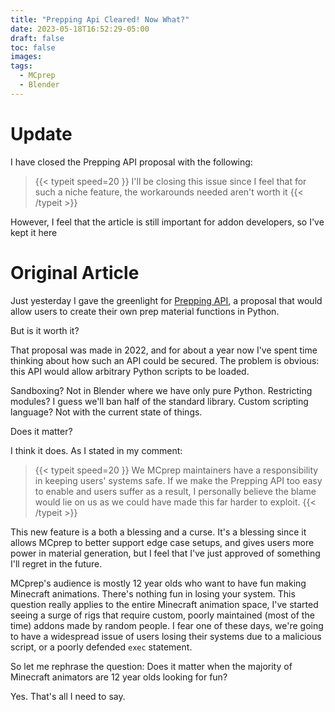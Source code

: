 ```yaml
---
title: "Prepping Api Cleared! Now What?"
date: 2023-05-18T16:52:29-05:00
draft: false
toc: false
images:
tags:
  - MCprep
  - Blender
---
```


# Update
I have closed the Prepping API proposal with the following:
> {{< typeit 
  speed=20
>}}
I'll be closing this issue since I feel that for such a niche feature, the workarounds needed aren't worth it
{{< /typeit >}}

However, I feel that the article is still important for addon developers, so I've kept it here


# Original Article
Just yesterday I gave the greenlight for [Prepping API](https://github.com/TheDuckCow/MCprep/issues/329), a proposal that would allow users to create their own prep material functions in Python.

But is it worth it?

That proposal was made in 2022, and for about a year now I've spent time thinking about how such an API could be secured. The problem is obvious: this API would allow arbitrary Python scripts to be loaded.

Sandboxing? Not in Blender where we have only pure Python.
Restricting modules? I guess we'll ban half of the standard library.
Custom scripting language? Not with the current state of things.

Does it matter?

I think it does. As I stated in my comment:
> {{< typeit 
  speed=20
>}}
We MCprep maintainers have a responsibility in keeping users' systems safe. If we make the Prepping API too easy to enable and users suffer as a result, I personally believe the blame would lie on us as we could have made this far harder to exploit.
{{< /typeit >}}

This new feature is a both a blessing and a curse. It's a blessing since it allows MCprep to better support edge case setups, and gives users more power in material generation, but I feel that I've just approved of something I'll regret in the future.

MCprep's audience is mostly 12 year olds who want to have fun making Minecraft animations. There's nothing fun in losing your system. This question really applies to the entire Minecraft animation space, I've started seeing a surge of rigs that require custom, poorly maintained (most of the time) addons made by random people. I fear one of these days, we're going to have a widespread issue of users losing their systems due to a malicious script, or a poorly defended `exec` statement.

So let me rephrase the question: Does it matter when the majority of Minecraft animators are 12 year olds looking for fun?

Yes. That's all I need to say.

